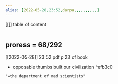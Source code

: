 ```yaml
---
alias: [2022-05-28,23:52,darpa,,,,,,,,,,]
---
```

[[]]
table of content
```toc
```
## proress = 68/292
[[2022-05-28]] 23:52 pdf p 23 of book
- opposable thumbs built our civilization ^efb3c0
```query
"=the department of mad scientists"
```